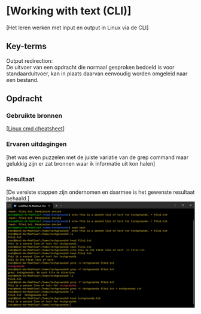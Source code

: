 # [Working with text (CLI)]

[Het leren werken met input en output in Linux via de CLI]

## Key-terms

Output redirection:  
De uitvoer van een opdracht die normaal gesproken bedoeld is voor standaarduitvoer, kan in plaats daarvan eenvoudig worden omgeleid naar een bestand.

## Opdracht

### Gebruikte bronnen

[[Linux cmd cheatsheet](https://cheatography.com/davechild/cheat-sheets/linux-command-line/)]

### Ervaren uitdagingen

[het was even puzzelen met de juiste variatie van de grep command maar gelukkig zijn er zat bronnen waar ik informatie uit kon halen]

### Resultaat

[De vereiste stappen zijn ondernomen en daarmee is het gewenste resultaat behaald.]
![schermafbeelding](/00_includes/Week-1-img/WorkingWithTextCLI.png)

